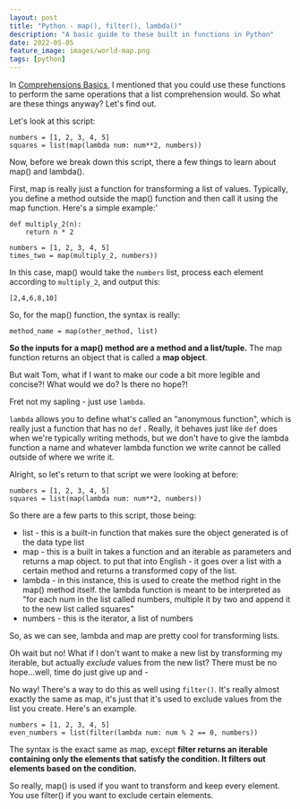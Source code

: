 ```yaml
---
layout: post
title: "Python - map(), filter(), lambda()"
description: "A basic guide to these built in functions in Python"
date: 2022-05-05
feature_image: images/world-map.png
tags: [python]
---
```


In [Comprehensions Basics](https://tom-the-magnus.github.io/comprehensions), I mentioned that you could use these functions to perform the same operations that a list comprehension would. So what are these things anyway? Let's find out.

<!--more-->

Let's look at this script:

```
numbers = [1, 2, 3, 4, 5] 
squares = list(map(lambda num: num**2, numbers)) 
```

Now, before we break down this script, there a few things to learn about map() and lambda().

First, map is really just a function for transforming a list of values. Typically, you define a method outside the map() function and then call it using the map function. Here's a simple example:'

```
def multiply_2(n):
	return n * 2

numbers = [1, 2, 3, 4, 5] 
times_two = map(multiply_2, numbers)) 
```

In this case, map() would take the `numbers` list, process each element according to `multiply_2`, and output this:

```
[2,4,6,8,10]
```

So, for the map() function, the syntax is really:

```
method_name = map(other_method, list)
```

**So the inputs for a map() method are a method and a list/tuple.** The map function returns an object that is called a **map object**. 

But wait Tom, what if I want to make our code a bit more legible and concise?! What would we do? Is there no hope?! 

Fret not my sapling - just use `lambda`.

`lambda` allows you to define what's called an "anonymous function", which is really just a function that has no `def` . Really, it behaves just like `def`  does when we're typically writing methods, but we don't have to give the lambda function a name and whatever lambda function we write cannot be called outside of where we write it.

Alright, so let's return to that script we were looking at before:

```
numbers = [1, 2, 3, 4, 5] 
squares = list(map(lambda num: num**2, numbers)) 
```

So there are a few parts to this script, those being:

- list - this is a built-in function that makes sure the object generated is of the data type list
- map - this is a built in takes a function and an iterable as parameters and returns a map object. to put that into English - it goes over a list with a certain method and returns a transformed copy of the list.
- lambda - in this instance, this is used to create the method right in the map() method itself. the lambda function is meant to be interpreted as "for each num in the list called numbers, multiple it by two and append it to the new list called squares" 
- numbers - this is the iterator, a list of numbers

So, as we can see, lambda and map are pretty cool for transforming lists. 

Oh wait but no! What if I don't want to make a new list by transforming my iterable, but actually *exclude* values from the new list? There must be no hope...well, time do just give up and - 

No way! There's a way to do this as well using `filter()`. It's really almost exactly the same as map, it's just that it's used to exclude values from the list you create. Here's an example.

```
numbers = [1, 2, 3, 4, 5] 
even_numbers = list(filter(lambda num: num % 2 == 0, numbers))
```

The syntax is the exact same as map, except **filter returns an iterable containing only the elements that satisfy the condition. It filters out elements based on the condition.**

So really, map() is used if you want to transform and keep every element. You use filter() if you want to exclude certain elements. 
